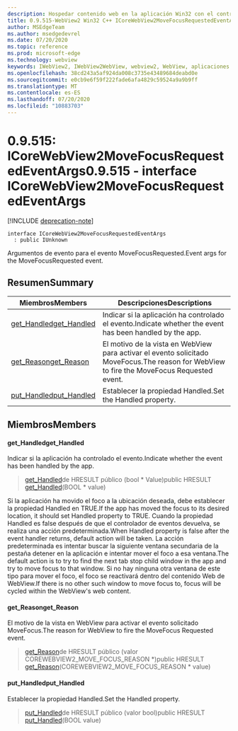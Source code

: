```yaml
---
description: Hospedar contenido web en la aplicación Win32 con el control Microsoft Edge WebView2
title: 0.9.515-WebView2 Win32 C++ ICoreWebView2MoveFocusRequestedEventArgs
author: MSEdgeTeam
ms.author: msedgedevrel
ms.date: 07/20/2020
ms.topic: reference
ms.prod: microsoft-edge
ms.technology: webview
keywords: IWebView2, IWebView2WebView, webview2, WebView, aplicaciones Win32, Win32, Edge, ICoreWebView2, ICoreWebView2Controller, control de explorador, HTML Edge
ms.openlocfilehash: 38cd243a5af924da008c3735e43489684deabd0e
ms.sourcegitcommit: e0cb9e6f59f222fade6afa4829c59524a9a9b9ff
ms.translationtype: MT
ms.contentlocale: es-ES
ms.lasthandoff: 07/20/2020
ms.locfileid: "10883703"
---
```

# <span data-ttu-id="bd459-104">0.9.515: ICoreWebView2MoveFocusRequestedEventArgs</span><span class="sxs-lookup"><span data-stu-id="bd459-104">0.9.515 - interface ICoreWebView2MoveFocusRequestedEventArgs</span></span> 

[!INCLUDE [deprecation-note](../../includes/deprecation-note.md)]

```
interface ICoreWebView2MoveFocusRequestedEventArgs
  : public IUnknown
```

<span data-ttu-id="bd459-105">Argumentos de evento para el evento MoveFocusRequested.</span><span class="sxs-lookup"><span data-stu-id="bd459-105">Event args for the MoveFocusRequested event.</span></span>

## <span data-ttu-id="bd459-106">Resumen</span><span class="sxs-lookup"><span data-stu-id="bd459-106">Summary</span></span>

 <span data-ttu-id="bd459-107">Miembros</span><span class="sxs-lookup"><span data-stu-id="bd459-107">Members</span></span>                        | <span data-ttu-id="bd459-108">Descripciones</span><span class="sxs-lookup"><span data-stu-id="bd459-108">Descriptions</span></span>
--------------------------------|---------------------------------------------
[<span data-ttu-id="bd459-109">get_Handled</span><span class="sxs-lookup"><span data-stu-id="bd459-109">get_Handled</span></span>](#get_handled) | <span data-ttu-id="bd459-110">Indicar si la aplicación ha controlado el evento.</span><span class="sxs-lookup"><span data-stu-id="bd459-110">Indicate whether the event has been handled by the app.</span></span>
[<span data-ttu-id="bd459-111">get_Reason</span><span class="sxs-lookup"><span data-stu-id="bd459-111">get_Reason</span></span>](#get_reason) | <span data-ttu-id="bd459-112">El motivo de la vista en WebView para activar el evento solicitado MoveFocus.</span><span class="sxs-lookup"><span data-stu-id="bd459-112">The reason for WebView to fire the MoveFocus Requested event.</span></span>
[<span data-ttu-id="bd459-113">put_Handled</span><span class="sxs-lookup"><span data-stu-id="bd459-113">put_Handled</span></span>](#put_handled) | <span data-ttu-id="bd459-114">Establecer la propiedad Handled.</span><span class="sxs-lookup"><span data-stu-id="bd459-114">Set the Handled property.</span></span>

## <span data-ttu-id="bd459-115">Miembros</span><span class="sxs-lookup"><span data-stu-id="bd459-115">Members</span></span>

#### <span data-ttu-id="bd459-116">get_Handled</span><span class="sxs-lookup"><span data-stu-id="bd459-116">get_Handled</span></span> 

<span data-ttu-id="bd459-117">Indicar si la aplicación ha controlado el evento.</span><span class="sxs-lookup"><span data-stu-id="bd459-117">Indicate whether the event has been handled by the app.</span></span>

> <span data-ttu-id="bd459-118">[get_Handled](#get_handled)de HRESULT público (bool \* Value)</span><span class="sxs-lookup"><span data-stu-id="bd459-118">public HRESULT [get_Handled](#get_handled)(BOOL \* value)</span></span>

<span data-ttu-id="bd459-119">Si la aplicación ha movido el foco a la ubicación deseada, debe establecer la propiedad Handled en TRUE.</span><span class="sxs-lookup"><span data-stu-id="bd459-119">If the app has moved the focus to its desired location, it should set Handled property to TRUE.</span></span> <span data-ttu-id="bd459-120">Cuando la propiedad Handled es false después de que el controlador de eventos devuelva, se realiza una acción predeterminada.</span><span class="sxs-lookup"><span data-stu-id="bd459-120">When Handled property is false after the event handler returns, default action will be taken.</span></span> <span data-ttu-id="bd459-121">La acción predeterminada es intentar buscar la siguiente ventana secundaria de la pestaña detener en la aplicación e intentar mover el foco a esa ventana.</span><span class="sxs-lookup"><span data-stu-id="bd459-121">The default action is to try to find the next tab stop child window in the app and try to move focus to that window.</span></span> <span data-ttu-id="bd459-122">Si no hay ninguna otra ventana de este tipo para mover el foco, el foco se reactivará dentro del contenido Web de WebView.</span><span class="sxs-lookup"><span data-stu-id="bd459-122">If there is no other such window to move focus to, focus will be cycled within the WebView's web content.</span></span>

#### <span data-ttu-id="bd459-123">get_Reason</span><span class="sxs-lookup"><span data-stu-id="bd459-123">get_Reason</span></span> 

<span data-ttu-id="bd459-124">El motivo de la vista en WebView para activar el evento solicitado MoveFocus.</span><span class="sxs-lookup"><span data-stu-id="bd459-124">The reason for WebView to fire the MoveFocus Requested event.</span></span>

> <span data-ttu-id="bd459-125">[get_Reason](#get_reason)de HRESULT público (valor COREWEBVIEW2_MOVE_FOCUS_REASON \*)</span><span class="sxs-lookup"><span data-stu-id="bd459-125">public HRESULT [get_Reason](#get_reason)(COREWEBVIEW2_MOVE_FOCUS_REASON \* value)</span></span>

#### <span data-ttu-id="bd459-126">put_Handled</span><span class="sxs-lookup"><span data-stu-id="bd459-126">put_Handled</span></span> 

<span data-ttu-id="bd459-127">Establecer la propiedad Handled.</span><span class="sxs-lookup"><span data-stu-id="bd459-127">Set the Handled property.</span></span>

> <span data-ttu-id="bd459-128">[put_Handled](#put_handled)de HRESULT público (valor bool)</span><span class="sxs-lookup"><span data-stu-id="bd459-128">public HRESULT [put_Handled](#put_handled)(BOOL value)</span></span>

